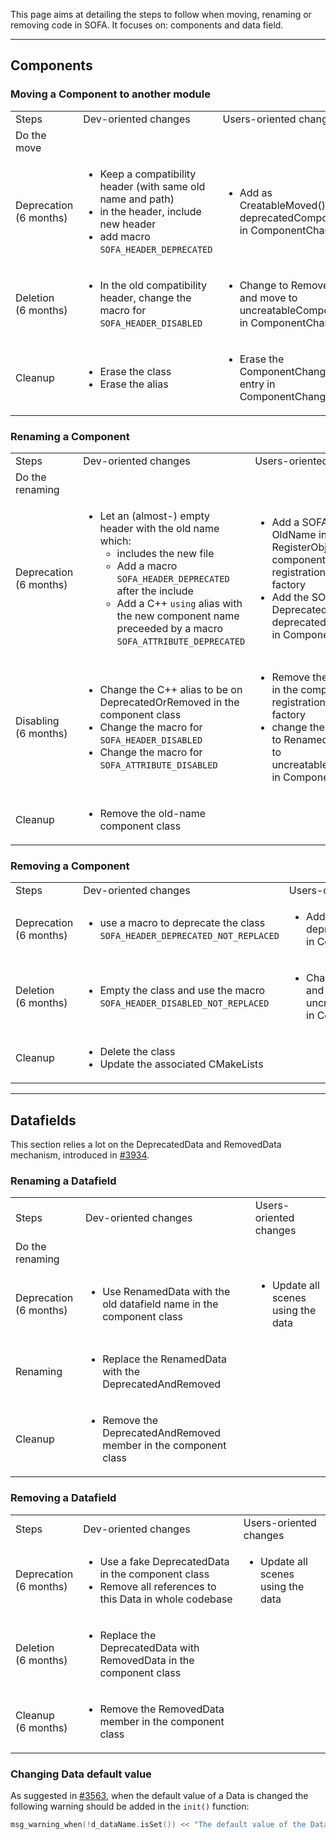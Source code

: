 This page aims at detailing the steps to follow when moving, renaming or removing code in SOFA. It focuses on: components and data field.

_______________________________________________________

## Components

### Moving a Component to another module

<table>
<tbody>
  <tr>
    <td>Steps</td>
    <td>Dev-oriented changes</td>
    <td>Users-oriented changes</td>
  </tr>
  <tr>
    <td>Do the move</td>
    <td></td>
    <td></td>
  </tr>
  <tr>
    <td>Deprecation<br>(6 months)</td>
    <td>
<ul>
<li>Keep a compatibility header (with same old name and path)</li>
<li>in the header, include new header</li>
<li>add macro <code>SOFA_HEADER_DEPRECATED</code></li>
</ul>
</td>
    <td><ul><li>Add as CreatableMoved() in deprecatedComponents in ComponentChange</li></ul></td>
  </tr>
  <tr>
    <td>Deletion<br>(6 months)</td>
    <td><ul><li>In the old compatibility header, change the macro for <code>SOFA_HEADER_DISABLED</code></li></ul></td>
    <td><ul><li>Change to Removed() and move to uncreatableComponents in ComponentChange</li></ul></td>
  </tr>
  <tr>
    <td>Cleanup</td>
    <td>
<ul>
<li>Erase the class</li>
<li>Erase the alias</li>
</ul>
</td>
    <td><ul><li>Erase the ComponentChange entry in ComponentChange</li></ul></td>
  </tr>
</tbody>
</table>




### Renaming a Component


<table>
<tbody>
  <tr>
    <td>Steps</td>
    <td>Dev-oriented changes</td>
    <td>Users-oriented changes</td>
  </tr>
  <tr>
    <td>Do the renaming</td>
    <td></td>
    <td></td>
  </tr>
  <tr>
    <td>Deprecation<br>(6 months)</td>
    <td>
<ul>
<li>Let an (almost-) empty header with the old name which:<ul>
<li>includes the new file</li>
<li>Add a macro <code>SOFA_HEADER_DEPRECATED</code> after the include</li>
<li>Add a C++ <code>using</code> alias with the new component name preceeded by a macro <code>SOFA_ATTRIBUTE_DEPRECATED</code></li>
</ul>
</li>
</ul>
</td>
    <td>
<ul>
<li>Add a SOFA alias to OldName in RegisterObject in the component's registration to the factory</li>
<li>Add the SOFA alias as Deprecated() in deprecatedComponents in ComponentChange</li>
</ul>
</td>
  </tr>
  <tr>
    <td>Disabling<br>(6 months)</td>
    <td>
<ul>
<li>Change the C++ alias to be on DeprecatedOrRemoved in the component class</li>
<li>Change the macro for <code>SOFA_HEADER_DISABLED</code></li>
<li>Change the macro for <code>SOFA_ATTRIBUTE_DISABLED</code></li>
</ul></td>
    <td>
<ul>
<li>Remove the SOFA alias in the component's registration to the factory</li>
<li>change the SOFA alias to Renamed() and move to uncreatableComponents in ComponentChange</li>
</ul>
</td>
  </tr>
  <tr>
    <td>Cleanup</td>
    <td><ul><li>Remove the old-name component class</li></ul></td>
    <td></td>
  </tr>
</tbody>
</table>



### Removing a Component

<!--
2. disabale phase (6 months)
   - [dev] in Sofa.Compat
        - create a compatibility header with same name and same path
        - add macro SOFA_HEADER_DISABLED
        - add aliases for all classes, static functions, global variables
        - add a macro SOFA_ATTRIBUTE_DISABLED on these aliases
-->
<!--
3. cleanup
    - [dev] in Sofa.Compat
        - remove the compatibility header
-->


<table>
<tbody>
  <tr>
    <td>Steps</td>
    <td>Dev-oriented changes</td>
    <td>Users-oriented changes</td>
  </tr>
  <tr>
    <td>Deprecation<br>(6 months)</td>
    <td><ul><li>use a macro to deprecate the class <code>SOFA_HEADER_DEPRECATED_NOT_REPLACED</code></li></ul></td>
    <td><ul><li>Add as Deprecated() in deprecatedComponents in ComponentChange</li></ul></td>
  </tr>
  <tr>
    <td>Deletion<br>(6 months)</td>
    <td><ul><li>Empty the class and use the macro <code>SOFA_HEADER_DISABLED_NOT_REPLACED</code></li></ul></td>
    <td><ul><li>Change to Removed() and move to uncreatableComponents in ComponentChange</li></ul></td>
  </tr>
  <tr>
    <td>Cleanup</td>
    <td>
<ul>
<li>Delete the class</li>
<li>Update the associated CMakeLists</li>
</ul>
</td>
    <td></td>
  </tr>
</tbody>
</table>

_______________________________________________________

## Datafields

This section relies a lot on the DeprecatedData and RemovedData mechanism, introduced in [#3934](https://github.com/sofa-framework/sofa/pull/3934).

### Renaming a Datafield

<table>
<tbody>
  <tr>
    <td>Steps</td>
    <td>Dev-oriented changes</td>
    <td>Users-oriented changes</td>
  </tr>
  <tr>
    <td>Do the renaming</td>
    <td></td>
    <td></td>
  </tr>
  <tr>
    <td>Deprecation<br>(6 months)</td>
    <td><ul><li>Use RenamedData<DataTypes> with the old datafield name in the component class</li></ul></td>
    <td><ul><li>Update all scenes using the data</li></ul></td>
  </tr>
  <tr>
    <td>Renaming</td>
    <td><ul><li>Replace the RenamedData<DataTypes> with the DeprecatedAndRemoved</li></ul></td>
    <td></td>
  </tr>
  <tr>
    <td>Cleanup</td>
    <td><ul><li>Remove the DeprecatedAndRemoved member in the component class</li></ul></td>
    <td></td>
  </tr>
</tbody>
</table>




### Removing a Datafield

<table>
<tbody>
  <tr>
    <td>Steps</td>
    <td>Dev-oriented changes</td>
    <td>Users-oriented changes</td>
  </tr>
  <tr>
    <td>Deprecation<br>(6 months)</td>
    <td>
<ul>
<li>Use a fake DeprecatedData in the component class</li>
<li>Remove all references to this Data in whole codebase</li>
</ul>
</td>
    <td>
<ul><li>Update all scenes using the data</li></ul>
</td>
  </tr>
  <tr>
    <td>Deletion<br>(6 months)</td>
    <td><ul><li>Replace the DeprecatedData with RemovedData in the component class</li></ul></td>
    <td></td>
  </tr>
  <tr>
    <td>Cleanup<br>(6 months)</td>
    <td><ul><li>Remove the RemovedData member in the component class</li></ul></td>
    <td></td>
  </tr>
</tbody>
</table>


### Changing Data default value

As suggested in [#3563](https://github.com/sofa-framework/sofa/pull/3563), when the default value of a Data is changed the following warning should be added in the `init()` function:

``` cpp
msg_warning_when(!d_dataName.isSet()) << "The default value of the Data " << d_dataName.getName() << " changed in v23.06 from 0.3 to 0.45.";
```
